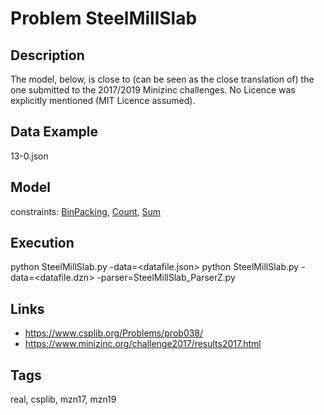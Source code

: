 # Problem SteelMillSlab
## Description
The model, below, is close to (can be seen as the close translation of) the one submitted to the 2017/2019 Minizinc challenges.
No Licence was explicitly mentioned (MIT Licence assumed).

## Data Example
  13-0.json

## Model
  constraints: [BinPacking](http://pycsp.org/documentation/constraints/BinPacking), [Count](http://pycsp.org/documentation/constraints/Count), [Sum](http://pycsp.org/documentation/constraints/Sum)

## Execution
  python SteelMillSlab.py -data=<datafile.json>
  python SteelMillSlab.py -data=<datafile.dzn> -parser=SteelMillSlab_ParserZ.py

## Links
  - https://www.csplib.org/Problems/prob038/
  - https://www.minizinc.org/challenge2017/results2017.html

## Tags
  real, csplib, mzn17, mzn19
